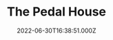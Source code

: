 ---
date: 2022-06-30T16:38:51.000Z
title: The Pedal House
latitude: 52.043762
longitude: 0.953813
url: http://www.thepedalhouse.co.uk
category: checkin
---